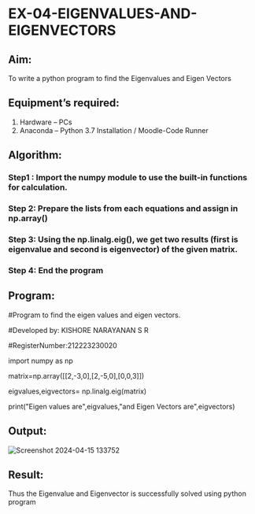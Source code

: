 # EX-04-EIGENVALUES-AND-EIGENVECTORS
## Aim:
To write a python program to find the Eigenvalues and Eigen Vectors
## Equipment’s required:
1. 	Hardware – PCs
2. 	Anaconda – Python 3.7 Installation / Moodle-Code Runner
## Algorithm:
### Step1 : Import the numpy module to use the built-in functions for calculation.
### Step 2: Prepare the lists from each equations and assign in np.array()
### Step 3: Using the np.linalg.eig(),  we get two results (first is eigenvalue and second is eigenvector) of the given matrix.
### Step 4: End the program

## Program:
#Program to find the eigen values and eigen vectors.

#Developed by: KISHORE NARAYANAN S R

#RegisterNumber:212223230020

import numpy as np

matrix=np.array([[2,-3,0],[2,-5,0],[0,0,3]])

eigvalues,eigvectors= np.linalg.eig(matrix)

print("Eigen values are",eigvalues,"and Eigen Vectors are",eigvectors)



## Output:
![Screenshot 2024-04-15 133752](https://github.com/KISHORENARAYANANSR/EIGENVALUES-AND-EIGENVECTORS/assets/148202102/c235a80c-f2a2-4d4e-8387-c7f71e46056d)

## Result:
Thus the Eigenvalue and Eigenvector is successfully solved using python program

